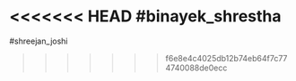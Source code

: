 <<<<<<< HEAD
#binayek_shrestha
=======
#shreejan_joshi
>>>>>>> f6e8e4c4025db12b74eb64f7c774740088de0ecc
